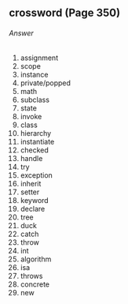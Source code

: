 ## crossword (Page 350)
###### Answer

1. assignment
2. scope
3. instance
4. private/popped
5. math
6. subclass
7. state
8. invoke
9. class
10. hierarchy
11. instantiate
12. checked
13. handle
14. try
15. exception
16. inherit
17. setter
18. keyword
19. declare
20. tree
21. duck
22. catch
23. throw
24. int
25. algorithm
26. isa
27. throws
28. concrete
29. new
